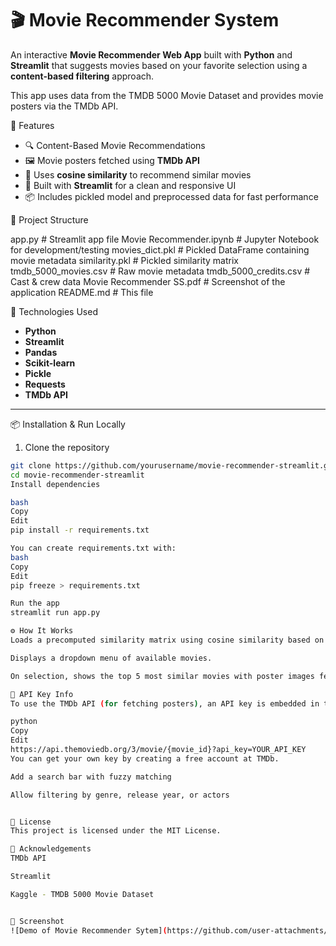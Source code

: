 # 🎬 Movie Recommender System

An interactive **Movie Recommender Web App** built with **Python** and **Streamlit** that suggests movies based on your favorite selection using a **content-based filtering** approach.

This app uses data from the TMDB 5000 Movie Dataset and provides movie posters via the TMDb API.

🚀 Features

- 🔍 Content-Based Movie Recommendations
- 🖼️ Movie posters fetched using **TMDb API**
- 🧠 Uses **cosine similarity** to recommend similar movies
- 🎨 Built with **Streamlit** for a clean and responsive UI
- 📦 Includes pickled model and preprocessed data for fast performance

📂 Project Structure

 app.py # Streamlit app file
 Movie Recommender.ipynb # Jupyter Notebook for development/testing
 movies_dict.pkl # Pickled DataFrame containing movie metadata
 similarity.pkl # Pickled similarity matrix
tmdb_5000_movies.csv # Raw movie metadata
 tmdb_5000_credits.csv # Cast & crew data
 Movie Recommender SS.pdf # Screenshot of the application
 README.md # This file

🧰 Technologies Used

- **Python**
- **Streamlit**
- **Pandas**
- **Scikit-learn**
- **Pickle**
- **Requests**
- **TMDb API**

---

 📦 Installation & Run Locally

1. Clone the repository
```bash
git clone https://github.com/yourusername/movie-recommender-streamlit.git
cd movie-recommender-streamlit
Install dependencies

bash
Copy
Edit
pip install -r requirements.txt

You can create requirements.txt with:
bash
Copy
Edit
pip freeze > requirements.txt

Run the app
streamlit run app.py

⚙️ How It Works
Loads a precomputed similarity matrix using cosine similarity based on textual features like genres, keywords, cast, etc.

Displays a dropdown menu of available movies.

On selection, shows the top 5 most similar movies with poster images fetched dynamically from TMDb API.

🔑 API Key Info
To use the TMDb API (for fetching posters), an API key is embedded in the code:

python
Copy
Edit
https://api.themoviedb.org/3/movie/{movie_id}?api_key=YOUR_API_KEY
You can get your own key by creating a free account at TMDb.

Add a search bar with fuzzy matching

Allow filtering by genre, release year, or actors


📄 License
This project is licensed under the MIT License.

🙌 Acknowledgements
TMDb API

Streamlit

Kaggle - TMDB 5000 Movie Dataset


📸 Screenshot
![Demo of Movie Recommender Sytem](https://github.com/user-attachments/assets/e639ba61-7834-4e81-b917-1e571ab751d0)

